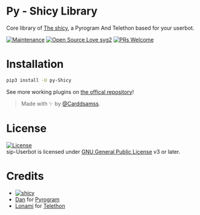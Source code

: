 # Py - Shicy Library

Core library of [The shicy](https://github.com/sip-userbot/sip-userbot), a Pyrogram And Telethon based for your userbot.


[![Maintenance](https://img.shields.io/badge/Maintained%3F-yes-green.svg)](https://github.com/sip-userbot/sip-userbot/graphs/commit-activity)
[![Open Source Love svg2](https://badges.frapsoft.com/os/v2/open-source.svg?v=103)](https://github.com/sip-userbot/sip-userbot)
[![PRs Welcome](https://img.shields.io/badge/PRs-welcome-brightgreen.svg?style=flat-square)](https://makeapullrequest.com)

# Installation
```bash
pip3 install -U py-Shicy 
```


See more working plugins on [the offical repository](https://github.com/AyiinXd/AyiinXd)!

> Made with ✨ by [@Carddsamss](https://t.me/Carddsamss).    


# License
[![License](https://www.gnu.org/graphics/gplv3-with-text-136x68.png)](LICENSE)   
sip-Userbot is licensed under [GNU General Public License](https://www.gnu.org/licenses/agpl-3.0.html) v3 or later.

# Credits
*  [![shicy](https://img.shields.io/static/v1?label=Shicy&message=Devs&color=critical)](https://t.me/Carddsamss)
*  [Dan](https://github.com/delivrance) for [Pyrogram](https://github.com/pyrogram/pyrogram)
*  [Lonami](https://github.com/LonamiWebs/) for [Telethon](https://github.com/LonamiWebs/Telethon)
